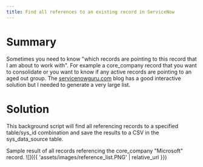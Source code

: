 ```yaml
---
title: Find all references to an existing record in ServiceNow
---
```


# Summary
Sometimes you need to know "which records are pointing to this record that I am about to work with". For example a core_company record that you want to consolidate or you want to know if any active records are pointing to an aged out group. The [servicenowguru.com](https://servicenowguru.com/system-definition/find-references-specific-record/) blog has a good interactive solution but I needed to generate a very large list.
# Solution
This background script will find all referencing records to a specified table/sys_id combination and save the results to a CSV in the sys_data_source table.

<script src="https://gist.github.com/mtcoffee/15845837f92f3b6f71431ce2497d9528.js"></script>

Sample result of all records referencing the core_company "Microsoft" record.
![]({{ 'assets/images/reference_list.PNG' | relative_url }})
